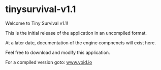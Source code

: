 # tinysurvival-v1.1

Welcome to Tiny Survival v1.1!

This is the initial release of the application in an uncompiled format.

At a later date, documentation of the engine compnenets will exist here.

Feel free to download and modify this application.

For a compiled version goto: www.void.io
